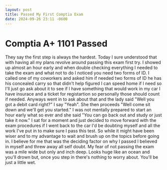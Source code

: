 ```yaml
---
layout: post
title: Passed My First Comptia Exam
date: 2024-09-26 23:11 -0600
---
```

# Comptia A+ 1101 Passed

They say the first step is always the hardest. Today I sure understood that with having all my plans revolve around passing this exam first try. I showed up almost an hour early and when double checking everything I needed to take the exam and what not to do I noticed you need two forms of ID. I called one of my coworkers and asked him if needed two forms of ID he has his concealed carry so that didn't help figured I can speed home if I need so I'll just go ask about it to see if I have something that would work in my car I have insurace and a ticket for registartion so personally those should count if needed. Anyways went in to ask about that and the lady said "Well you got a debit card right?" I say "Yeah". She then proceeds "Well come sit down and we'll get you started." I was not mentally prepared to start an hour early what so ever and she said "You can go back out and study or just take it now." I sat for a moment and just decided to move forward with the exam procedures if I went back to the car I'd be doubting myself and all the work I've put in to make sure I pass this test. So while it might have been wiser and to my advantage to wait and brush up on the topics before going in. I believe for me that was the deciding factor on why I passed I believed in myself and threw away all self doubt. My fear of not passing the exam was a mile wide but only and inch deep. Looks huge like an ocean and you'll drown but, once you step in there's nothing to worry about. You'll be just a little wet.
